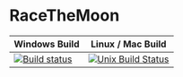 # RaceTheMoon

| Windows Build | Linux / Mac Build |
| ------------- | ------------- |
| [![Build status](https://ci.appveyor.com/api/projects/status/rgyc1jieyqj4a1ph?svg=true)](https://ci.appveyor.com/project/Zoeoeh/racethemoon)| [![Unix Build Status](https://api.travis-ci.org/Zoeoeh/RaceTheMoon.svg?branch=master)](https://api.travis-ci.org/Zoeoeh/RaceTheMoon) |
